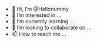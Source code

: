 - 👋 Hi, I’m @Hellonummy
- 👀 I’m interested in ...
- 🌱 I’m currently learning ...
- 💞️ I’m looking to collaborate on ...
- 📫 How to reach me ...

<!---
Hellonummy/Hellonummy is a ✨ special ✨ repository because its `README.md` (this file) appears on your GitHub profile.
You can click the Preview link to take a look at your changes.
--->

